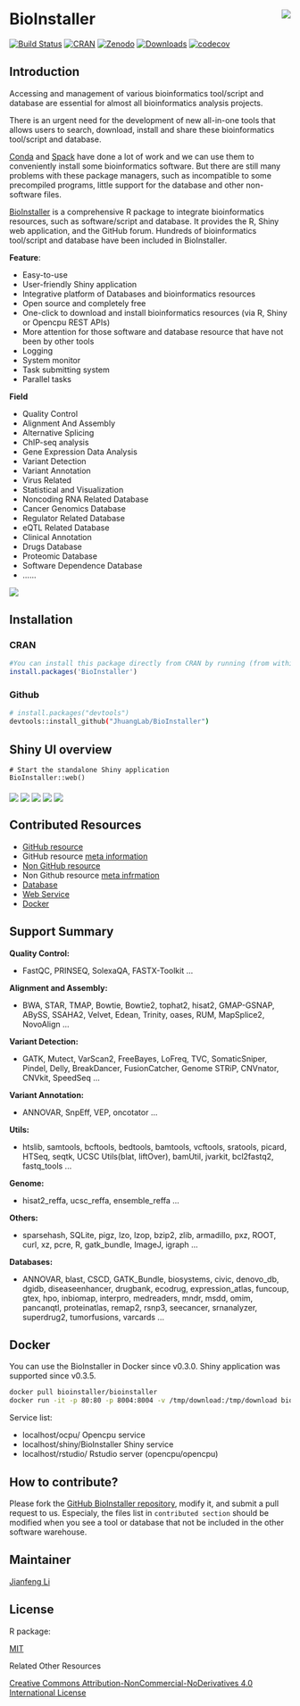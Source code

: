 # BioInstaller <img src="https://raw.githubusercontent.com/JhuangLab/BioInstaller/master/man/figures/logo.png" align="right" />

[![Build
Status](https://travis-ci.org/JhuangLab/BioInstaller.svg)](https://travis-ci.org/JhuangLab/BioInstaller)
[![CRAN](http://www.r-pkg.org/badges/version/BioInstaller)](https://cran.r-project.org/package=BioInstaller)
[![Zenodo](https://zenodo.org/badge/DOI/10.5281/zenodo.1343914.svg)](https://zenodo.org/record/1343914)
[![Downloads](http://cranlogs.r-pkg.org/badges/BioInstaller?color=brightgreen)](http://www.r-pkg.org/pkg/BioInstaller)
[![codecov](https://codecov.io/github/JhuangLab/BioInstaller/branch/master/graphs/badge.svg)](https://codecov.io/github/JhuangLab/BioInstaller)

## Introduction

Accessing and management of various bioinformatics tool/script and database are essential for almost all bioinformatics analysis projects. 

There is an urgent need for the development of new all-in-one tools that allows users to search, download, install and share these bioinformatics tool/script and database.

[Conda](https://conda.io/docs/) and [Spack](https://spack.io/) have done a lot of work and we can use them to conveniently install some bioinformatics software. But there are still many problems with these package managers, such as incompatible to some precompiled programs, little support for the database and other non-software files.

[BioInstaller](https://github.com/JhuangLab/BioInstaller) is a comprehensive R package 
to integrate bioinformatics resources, such as software/script and database. 
It provides the R, Shiny web application, and the GitHub forum. Hundreds of bioinformatics tool/script and database have been included in BioInstaller.


**Feature**:

  - Easy-to-use
  - User-friendly Shiny application
  - Integrative platform of Databases and bioinformatics resources
  - Open source and completely free
  - One-click to download and install bioinformatics resources (via R, Shiny or Opencpu REST APIs)
  - More attention for those software and database resource that have not been
    by other tools
  - Logging
  - System monitor
  - Task submitting system
  - Parallel tasks

**Field**

  - Quality Control
  - Alignment And Assembly
  - Alternative Splicing
  - ChIP-seq analysis
  - Gene Expression Data Analysis
  - Variant Detection
  - Variant Annotation
  - Virus Related
  - Statistical and Visualization
  - Noncoding RNA Related Database
  - Cancer Genomics Database
  - Regulator Related Database
  - eQTL Related Database
  - Clinical Annotation
  - Drugs Database
  - Proteomic Database
  - Software Dependence Database 
  - ......

<img src="https://raw.githubusercontent.com/JhuangLab/BioInstaller/develop/man/figures/design_of_bioInstaller.jpg" align="middle" />

## Installation

### CRAN

``` r
#You can install this package directly from CRAN by running (from within R):
install.packages('BioInstaller')
```

### Github

``` bash
# install.packages("devtools")
devtools::install_github("JhuangLab/BioInstaller")

```
## Shiny UI overview

```
# Start the standalone Shiny application
BioInstaller::web()
```

<img src="https://raw.githubusercontent.com/Miachol/ftp/master/files/images/bioinstaller/overview1.jpg" align="middle" />

<img src="https://raw.githubusercontent.com/Miachol/ftp/master/files/images/bioinstaller/overview2.jpg" align="middle" />

<img src="https://raw.githubusercontent.com/Miachol/ftp/master/files/images/bioinstaller/overview3.jpg" align="middle" />

<img src="https://raw.githubusercontent.com/Miachol/ftp/master/files/images/bioinstaller/overview4.jpg" align="middle" />

<img src="https://raw.githubusercontent.com/Miachol/ftp/master/files/images/bioinstaller/overview5.jpg" align="middle" />


## Contributed Resources

  - [GitHub
    resource](https://github.com/JhuangLab/BioInstaller/blob/master/inst/extdata/config/github/github.toml)
  - GitHub resource [meta
    information](https://github.com/JhuangLab/BioInstaller/blob/master/inst/extdata/config/github/github_meta.toml)
  - [Non GitHub
    resource](https://github.com/JhuangLab/BioInstaller/blob/master/inst/extdata/config/nongithub/nongithub.toml)
  - Non Github resource [meta
    infrmation](https://github.com/JhuangLab/BioInstaller/blob/master/inst/extdata/config/nongithub/nongithub_meta.toml)
  - [Database](https://github.com/JhuangLab/BioInstaller/tree/master/inst/extdata/config/db)
  - [Web
    Service](https://github.com/JhuangLab/BioInstaller/blob/master/inst/extdata/config/web/web_meta.toml)
  - [Docker](https://github.com/JhuangLab/BioInstaller/blob/master/inst/extdata/config/docker/docker.toml)

## Support Summary

**Quality Control:**

  - FastQC, PRINSEQ, SolexaQA, FASTX-Toolkit ...

**Alignment and Assembly:**

  - BWA, STAR, TMAP, Bowtie, Bowtie2, tophat2, hisat2, GMAP-GSNAP,
    ABySS, SSAHA2, Velvet, Edean, Trinity, oases, RUM, MapSplice2,
    NovoAlign ...

**Variant Detection:**

  - GATK, Mutect, VarScan2, FreeBayes, LoFreq, TVC, SomaticSniper,
    Pindel, Delly, BreakDancer, FusionCatcher, Genome STRiP, CNVnator,
    CNVkit, SpeedSeq ...

**Variant Annotation:**

  - ANNOVAR, SnpEff, VEP, oncotator ...

**Utils:**

  - htslib, samtools, bcftools, bedtools, bamtools, vcftools, sratools,
    picard, HTSeq, seqtk, UCSC Utils(blat, liftOver), bamUtil, jvarkit,
    bcl2fastq2, fastq\_tools ...

**Genome:**

  - hisat2\_reffa, ucsc\_reffa, ensemble\_reffa ...

**Others:**

  - sparsehash, SQLite, pigz, lzo, lzop, bzip2, zlib, armadillo, pxz,
    ROOT, curl, xz, pcre, R, gatk\_bundle, ImageJ, igraph ...

**Databases:**

  - ANNOVAR, blast, CSCD, GATK\_Bundle, biosystems, civic, denovo\_db,
    dgidb, diseaseenhancer, drugbank, ecodrug, expression\_atlas,
    funcoup, gtex, hpo, inbiomap, interpro, medreaders, mndr, msdd,
    omim, pancanqtl, proteinatlas, remap2, rsnp3, seecancer,
    srnanalyzer, superdrug2, tumorfusions, varcards ...

## Docker

You can use the BioInstaller in Docker since v0.3.0. Shiny application was supported since v0.3.5.

``` bash
docker pull bioinstaller/bioinstaller
docker run -it -p 80:80 -p 8004:8004 -v /tmp/download:/tmp/download bioinstaller/bioinstaller
```

Service list:

- localhost/ocpu/ Opencpu service
- localhost/shiny/BioInstaller Shiny service
- localhost/rstudio/ Rstudio server (opencpu/opencpu)

## How to contribute?

Please fork the [GitHub BioInstaller
repository](https://github.com/JhuangLab/BioInstaller), modify it, and
submit a pull request to us. Especialy, the files list in `contributed
section` should be modified when you see a tool or database that not be
included in the other software warehouse.

## Maintainer

[Jianfeng Li](https://github.com/Miachol)

## License

R package:

[MIT](https://en.wikipedia.org/wiki/MIT_License)

Related Other Resources

[Creative Commons Attribution-NonCommercial-NoDerivatives 4.0
International
License](https://creativecommons.org/licenses/by-nc-nd/4.0/)
